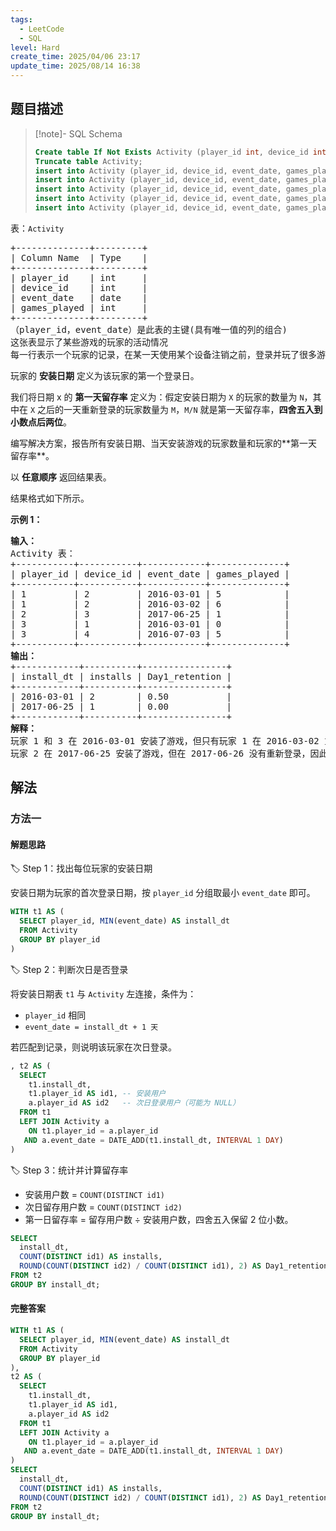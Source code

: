 ```yaml
---
tags:
  - LeetCode
  - SQL
level: Hard
create_time: 2025/04/06 23:17
update_time: 2025/08/14 16:38
---
```


## 题目描述

> [!note]- SQL Schema
>
> ```sql
> Create table If Not Exists Activity (player_id int, device_id int, event_date date, games_played int);
> Truncate table Activity;
> insert into Activity (player_id, device_id, event_date, games_played) values ('1', '2', '2016-03-01', '5');
> insert into Activity (player_id, device_id, event_date, games_played) values ('1', '2', '2016-03-02', '6');
> insert into Activity (player_id, device_id, event_date, games_played) values ('2', '3', '2017-06-25', '1');
> insert into Activity (player_id, device_id, event_date, games_played) values ('3', '1', '2016-03-01', '0');
> insert into Activity (player_id, device_id, event_date, games_played) values ('3', '4', '2018-07-03', '5');
> ```

表：`Activity`

<pre>
+--------------+---------+
| Column Name  | Type    |
+--------------+---------+
| player_id    | int     |
| device_id    | int     |
| event_date   | date    |
| games_played | int     |
+--------------+---------+
（player_id，event_date）是此表的主键(具有唯一值的列的组合)
这张表显示了某些游戏的玩家的活动情况
每一行表示一个玩家的记录，在某一天使用某个设备注销之前，登录并玩了很多游戏（可能是 0）
</pre>

玩家的 **安装日期** 定义为该玩家的第一个登录日。

<p>我们将日期 x&nbsp;的 <strong>第一天留存率</strong> 定义为：假定安装日期为 <code>X</code>&nbsp;的玩家的数量为 <code>N</code>，其中在 <code>X</code>&nbsp;之后的一天重新登录的玩家数量为 <code>M</code>，<code>M/N</code> 就是第一天留存率，<strong>四舍五入到小数点后两位</strong>。</p>
编写解决方案，报告所有安装日期、当天安装游戏的玩家数量和玩家的**第一天留存率**。

以 **任意顺序** 返回结果表。

结果格式如下所示。

**示例 1：**

<pre>
<strong>输入：</strong>
Activity 表：
+-----------+-----------+------------+--------------+
| player_id | device_id | event_date | games_played |
+-----------+-----------+------------+--------------+
| 1         | 2         | 2016-03-01 | 5            |
| 1         | 2         | 2016-03-02 | 6            |
| 2         | 3         | 2017-06-25 | 1            |
| 3         | 1         | 2016-03-01 | 0            |
| 3         | 4         | 2016-07-03 | 5            |
+-----------+-----------+------------+--------------+
<strong>输出：</strong>
+------------+----------+----------------+
| install_dt | installs | Day1_retention |
+------------+----------+----------------+
| 2016-03-01 | 2        | 0.50           |
| 2017-06-25 | 1        | 0.00           |
+------------+----------+----------------+
<strong>解释：</strong>
玩家 1 和 3 在 2016-03-01 安装了游戏，但只有玩家 1 在 2016-03-02 重新登录，所以 2016-03-01 的第一天留存率是 1/2=0.50
玩家 2 在 2017-06-25 安装了游戏，但在 2017-06-26 没有重新登录，因此 2017-06-25 的第一天留存率为 0/1=0.00
</pre>

## 解法

### 方法一

#### 解题思路

🏷️ Step 1：找出每位玩家的安装日期

安装日期为玩家的首次登录日期，按 `player_id` 分组取最小 `event_date` 即可。

```sql
WITH t1 AS (
  SELECT player_id, MIN(event_date) AS install_dt
  FROM Activity
  GROUP BY player_id
)
```

🏷️ Step 2：判断次日是否登录

将安装日期表 `t1` 与 `Activity` 左连接，条件为：

- `player_id` 相同
- `event_date = install_dt + 1 天`

若匹配到记录，则说明该玩家在次日登录。

```sql
, t2 AS (
  SELECT
    t1.install_dt,
    t1.player_id AS id1, -- 安装用户
    a.player_id AS id2   -- 次日登录用户（可能为 NULL）
  FROM t1
  LEFT JOIN Activity a
    ON t1.player_id = a.player_id
   AND a.event_date = DATE_ADD(t1.install_dt, INTERVAL 1 DAY)
)
```

🏷️ Step 3：统计并计算留存率

- 安装用户数 = `COUNT(DISTINCT id1)`
- 次日留存用户数 = `COUNT(DISTINCT id2)`
- 第一日留存率 = 留存用户数 ÷ 安装用户数，四舍五入保留 2 位小数。

```sql
SELECT
  install_dt,
  COUNT(DISTINCT id1) AS installs,
  ROUND(COUNT(DISTINCT id2) / COUNT(DISTINCT id1), 2) AS Day1_retention
FROM t2
GROUP BY install_dt;
```

#### 完整答案

```sql
WITH t1 AS (
  SELECT player_id, MIN(event_date) AS install_dt
  FROM Activity
  GROUP BY player_id
),
t2 AS (
  SELECT
    t1.install_dt,
    t1.player_id AS id1,
    a.player_id AS id2
  FROM t1
  LEFT JOIN Activity a
    ON t1.player_id = a.player_id
   AND a.event_date = DATE_ADD(t1.install_dt, INTERVAL 1 DAY)
)
SELECT
  install_dt,
  COUNT(DISTINCT id1) AS installs,
  ROUND(COUNT(DISTINCT id2) / COUNT(DISTINCT id1), 2) AS Day1_retention
FROM t2
GROUP BY install_dt;
```
